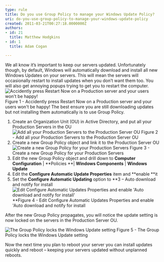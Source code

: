 ```yaml
---
type: rule
title: Do you use Group Policy to manage your Windows Update Policy?
uri: do-you-use-group-policy-to-manage-your-windows-update-policy
created: 2011-03-21T00:27:18.0000000Z
authors:
- id: 21
  title: Matthew Hodgkins
- id: 1
  title: Adam Cogan

---
```


 We all know it’s important to keep our servers updated. Unfortunately though, by default, Windows will automatically download and install all new Windows Updates on your servers. This will mean the servers will occasionally restart to install updates when you don’t want them too. You will also get annoying popups trying to get you to restart the computer. <br> ![ Accidently press Restart Now on a Production server and your users won't be happy!](/ITAndNetworking/RulesToBetterWindowsServers/PublishingImages/updates-restart.jpg) 
Figure 1 - Accidently press Restart Now on a Production server and your users won't be happy!
 The best ensure you are still downloading updates but not installing them automatically is to use Group Policy. 


1. Create an Organization Unit (OU) in Active Directory, and put all your Production Servers in the OU
![Add all your Production Servers to the Production Server OU](/ITAndNetworking/RulesToBetterWindowsServers/PublishingImages/updates-adou.jpg)
Figure 2 - Add all your Production Servers to the Production Server OU
2. Create a new Group Policy object and link it to the Production Server OU
![Create a new Group Policy for your Production Servers](/ITAndNetworking/RulesToBetterWindowsServers/PublishingImages/updates-gpo.jpg)
Figure 3 - Create a new Group Policy for your Production Servers
3. Edit the new Group Policy object and drill down to **Computer Configuration** | **Policies **| **Windows Components** | **Windows Update**
4. Edit the **Configure Automatic Update Properties** item and **enable **it
5. Set the **Configure Automatic Updating** option to **3 – Auto download and notify for install
![Edit Configure Automatic Updates Properties and enable 'Auto download and notify for install'](/ITAndNetworking/RulesToBetterWindowsServers/PublishingImages/updates-editgp.jpg)
**Figure 4 - Edit Configure Automatic Updates Properties and enable 'Auto download and notify for install

 After the new Group Policy propagates, you will notice the update setting is now locked on the servers in the Production Server OU. 

![The Group Policy locks the Windows Update setting](/ITAndNetworking/RulesToBetterWindowsServers/PublishingImages/updates-updatesforced.jpg)
Figure 5 - The Group Policy locks the Windows Update setting

 Now the next time you plan to reboot your server you can install updates quickly and reboot – keeping your servers updated without unplanned reboots.    

